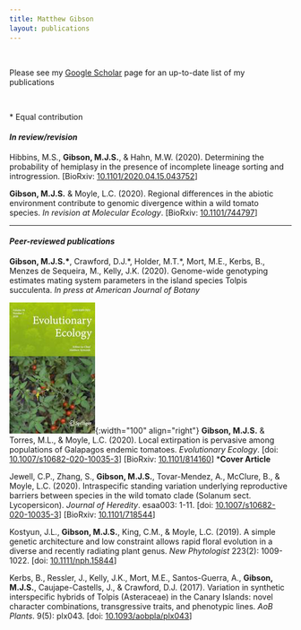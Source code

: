 ```yaml
---
title: Matthew Gibson
layout: publications
---
```

<br>

Please see my <a href="https://scholar.google.com/citations?user=EmLgNEEAAAAJ&hl=en">Google Scholar</a> page for an up-to-date list of my publications

<br>


\* Equal contribution

#### *In review/revision*

Hibbins, M.S., **Gibson, M.J.S.**, & Hahn, M.W. (2020). Determining the probability of hemiplasy in the presence of incomplete lineage sorting and introgression.  [BioRxiv: <a href="https://doi.org/10.1101/2020.04.15.043752 ">10.1101/2020.04.15.043752</a>]

**Gibson, M.J.S.** & Moyle, L.C. (2020). Regional differences in the abiotic environment contribute to genomic divergence within a wild tomato species. *In revision at Molecular Ecology*. [BioRxiv: <a href="https://doi.org/10.1101/744797">10.1101/744797</a>]

<hr>

#### *Peer-reviewed publications*

**Gibson, M.J.S.\***, Crawford, D.J.\*, Holder, M.T.\*, Mort, M.E., Kerbs, B., Menzes de Sequeira, M., Kelly, J.K. (2020). Genome-wide genotyping estimates mating system parameters in the island species Tolpis succulenta. *In press at American Journal of Botany*

![EVEC 2020 Cover](AboutPageAssets/images/cover_evec_2020.png){:width="100" align="right"}
**Gibson, M.J.S.** & Torres, M.L., & Moyle, L.C. (2020). Local extirpation is pervasive among populations of Galapagos endemic tomatoes. *Evolutionary Ecology*. [doi: <a href="https://doi.org/10.1007/s10682-020-10035-3">10.1007/s10682-020-10035-3</a>]  [BioRxiv: <a href="https://doi.org/10.1101/814160">10.1101/814160</a>] \***Cover Article**

Jewell, C.P., Zhang, S., **Gibson, M.J.S.**, Tovar-Mendez, A., McClure, B., & Moyle, L.C. (2020). Intraspecific standing variation underlying reproductive barriers between species in the wild tomato clade (Solanum sect. Lycopersicon). *Journal of Heredity*. esaa003: 1-11. [doi: <a href="https://doi.org/10.1093/jhered/esaa003">10.1007/s10682-020-10035-3</a>]  [BioRxiv: <a href="https://doi.org/10.1101/718544">10.1101/718544</a>]

Kostyun, J.L., **Gibson, M.J.S.**, King, C.M., & Moyle, L.C. (2019). A simple genetic architecture and low constraint allows rapid floral evolution in a diverse and recently radiating plant genus. *New Phytologist* 223(2): 1009-1022. [doi: <a href="https://doi.org/10.1111/nph.15844">10.1111/nph.15844</a>]

Kerbs, B., Ressler, J., Kelly, J.K., Mort, M.E., Santos-Guerra, A., **Gibson, M.J.S.**, Caujape-Castells, J., & Crawford, D.J. (2017). Variation in synthetic interspecific hybrids of Tolpis (Asteraceae) in the Canary Islands: novel character combinations, transgressive traits, and phenotypic lines. *AoB Plants*. 9(5): plx043. [doi: <a href="https://doi.org/10.1093/aobpla/plx043">10.1093/aobpla/plx043</a>]

